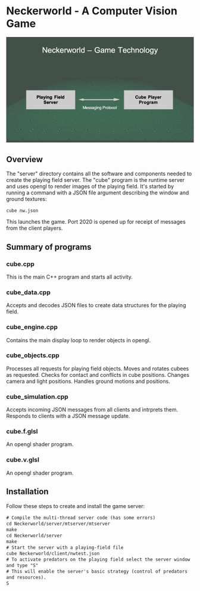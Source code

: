 # Neckerworld - A Computer Vision Game

![Neckerworld server diagram](../images/Neckerworld-server.png)

## Overview

The "server" directory contains all the software and components needed to create the playing field server.
The "cube" program is the runtime server and uses opengl to render images of the playing field.
It's started by running a command with a JSON file argument describing the window and ground textures:

```
cube nw.json
```
This launches the game.
Port 2020 is opened up for receipt of messages from the client players.

## Summary of programs

### cube.cpp

This is the main C++ program and starts all activity.

### cube_data.cpp

Accepts and decodes JSON files to create data structures for the playing field.

### cube_engine.cpp

Contains the main display loop to render objects in opengl.

### cube_objects.cpp

Processes all requests for playing field objects.
Moves and rotates cubees as requested.
Checks for contact and conflicts in cube positions.
Changes camera and light positions.
Handles ground motions and positions.

### cube_simulation.cpp

Accepts incoming JSON messages from all clients and intrprets them.
Responds to clients with a JSON message update.

### cube.f.glsl

An opengl shader program.

### cube.v.glsl

An opengl shader program.

## Installation

Follow these steps to create and install the game server:
```
# Compile the multi-thread server code (has some errors)
cd Neckerworld/server/mtserver/mtserver
make
cd Neckerworld/server
make
# Start the server with a playing-field file
cube Neckerworld/client/nwtest.json
# To activate predators on the playing field select the server window and type "S"
# This will enable the server's basic strategy (control of predators and resources).
S
```

